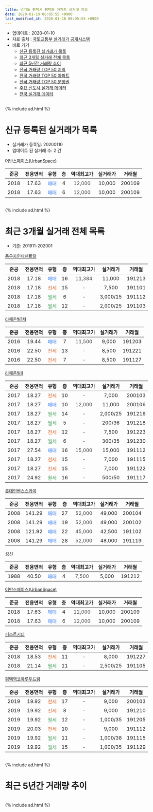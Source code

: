 ```yaml
---
title: 경기도 평택시 평택동 아파트 실거래 정보
date: 2020-01-10 06:05:55 +0900
last_modified_at: 2020-01-10 06:05:55 +0900
---
```


* 업데이트 : 2020-01-10
* 자료 출처 : [국토교통부 실거래가 공개시스템](http://rt.molit.go.kr)
* 바로 가기
    * [신규 등록된 실거래가 목록](#신규-등록된-실거래가-목록)
    * [최근 3개월 실거래 전체 목록](#최근-3개월-실거래-전체-목록)
    * [최근 5년간 거래량 추이](#최근-5년간-거래량-추이)
    * [전국 거래량 TOP 50 지역](https://inasie.github.io/apt-trade-info/최근-3개월-전국에서-가장-거래가-많이-발생한-지역)
    * [전국 거래량 TOP 50 아파트](https://inasie.github.io/apt-trade-info/최근-3개월-전국에서-가장-거래가-많이-발생한-아파트)
    * [전국 거래량 TOP 50 분양권](https://inasie.github.io/apt-trade-info/최근-3개월-전국에서-가장-거래가-많이-발생한-분양권)
    * [주요 신도시 실거래 데이터](https://inasie.github.io/apt-trade-info/주요-신도시)
    * [전국 실거래 데이터](https://inasie.github.io/apt-trade-info/전국)
<br>
{% include ad.html %}
<br>

# 신규 등록된 실거래가 목록
* 실거래가 등록일: 20200110
* 업데이트 된 실거래 수: 2 건


[어반스페이스(UrbanSpace)](https://search.naver.com/search.naver?query=%EA%B2%BD%EA%B8%B0%EB%8F%84+%ED%8F%89%ED%83%9D%EC%8B%9C+%ED%8F%89%ED%83%9D%EB%8F%99+%EC%96%B4%EB%B0%98%EC%8A%A4%ED%8E%98%EC%9D%B4%EC%8A%A4%28UrbanSpace%29)

|준공|전용면적|유형|층|역대최고가|실거래가|거래월|
|:---:|:---:|:---:|:---:|:---:|:---:|:---:|
|2018|17.63|<span style="color:#4285f3">매매</span>|4|<span style="color:#444444">12,000</span>|10,000|200109|
|2018|17.63|<span style="color:#4285f3">매매</span>|6|<span style="color:#444444">12,000</span>|10,000|200109|


<br>
{% include ad.html %}
<br>

# 최근 3개월 실거래 전체 목록
* 기준: 201911-202001


[동우자인채센트럴](https://search.naver.com/search.naver?query=%EA%B2%BD%EA%B8%B0%EB%8F%84+%ED%8F%89%ED%83%9D%EC%8B%9C+%ED%8F%89%ED%83%9D%EB%8F%99+%EB%8F%99%EC%9A%B0%EC%9E%90%EC%9D%B8%EC%B1%84%EC%84%BC%ED%8A%B8%EB%9F%B4)

|준공|전용면적|유형|층|역대최고가|실거래가|거래월|
|:---:|:---:|:---:|:---:|:---:|:---:|:---:|
|2018|17.18|<span style="color:#4285f3">매매</span>|16|<span style="color:#444444">11,384</span>|11,000|191213|
|2018|17.18|<span style="color:#ff5a00">전세</span>|15|<span style="color:#444444">-</span>|7,500|191101|
|2018|17.18|<span style="color:#34a853">월세</span>|6|<span style="color:#444444">-</span>|3,000/15|191112|
|2018|17.18|<span style="color:#34a853">월세</span>|12|<span style="color:#444444">-</span>|2,000/25|191103|

[라페온빌1차](https://search.naver.com/search.naver?query=%EA%B2%BD%EA%B8%B0%EB%8F%84+%ED%8F%89%ED%83%9D%EC%8B%9C+%ED%8F%89%ED%83%9D%EB%8F%99+%EB%9D%BC%ED%8E%98%EC%98%A8%EB%B9%8C1%EC%B0%A8)

|준공|전용면적|유형|층|역대최고가|실거래가|거래월|
|:---:|:---:|:---:|:---:|:---:|:---:|:---:|
|2016|19.44|<span style="color:#4285f3">매매</span>|7|<span style="color:#444444">11,500</span>|9,000|191203|
|2016|22.50|<span style="color:#ff5a00">전세</span>|13|<span style="color:#444444">-</span>|8,500|191221|
|2016|22.50|<span style="color:#ff5a00">전세</span>|7|<span style="color:#444444">-</span>|8,500|191127|

[라페온빌II](https://search.naver.com/search.naver?query=%EA%B2%BD%EA%B8%B0%EB%8F%84+%ED%8F%89%ED%83%9D%EC%8B%9C+%ED%8F%89%ED%83%9D%EB%8F%99+%EB%9D%BC%ED%8E%98%EC%98%A8%EB%B9%8CII)

|준공|전용면적|유형|층|역대최고가|실거래가|거래월|
|:---:|:---:|:---:|:---:|:---:|:---:|:---:|
|2017|18.27|<span style="color:#ff5a00">전세</span>|10|<span style="color:#444444">-</span>|7,000|200103|
|2017|18.27|<span style="color:#4285f3">매매</span>|10|<span style="color:#444444">12,000</span>|11,000|200106|
|2017|18.27|<span style="color:#34a853">월세</span>|14|<span style="color:#444444">-</span>|2,000/25|191216|
|2017|18.27|<span style="color:#34a853">월세</span>|5|<span style="color:#444444">-</span>|200/36|191218|
|2017|18.27|<span style="color:#ff5a00">전세</span>|12|<span style="color:#444444">-</span>|7,500|191223|
|2017|18.27|<span style="color:#34a853">월세</span>|6|<span style="color:#444444">-</span>|300/35|191230|
|2017|27.54|<span style="color:#4285f3">매매</span>|16|<span style="color:#444444">15,000</span>|15,000|191112|
|2017|18.27|<span style="color:#ff5a00">전세</span>|15|<span style="color:#444444">-</span>|7,000|191115|
|2017|18.27|<span style="color:#ff5a00">전세</span>|15|<span style="color:#444444">-</span>|7,000|191122|
|2017|24.92|<span style="color:#34a853">월세</span>|16|<span style="color:#444444">-</span>|500/50|191117|

[롯데인벤스스카이](https://search.naver.com/search.naver?query=%EA%B2%BD%EA%B8%B0%EB%8F%84+%ED%8F%89%ED%83%9D%EC%8B%9C+%ED%8F%89%ED%83%9D%EB%8F%99+%EB%A1%AF%EB%8D%B0%EC%9D%B8%EB%B2%A4%EC%8A%A4%EC%8A%A4%EC%B9%B4%EC%9D%B4)

|준공|전용면적|유형|층|역대최고가|실거래가|거래월|
|:---:|:---:|:---:|:---:|:---:|:---:|:---:|
|2008|141.29|<span style="color:#4285f3">매매</span>|27|<span style="color:#444444">52,000</span>|49,000|200104|
|2008|141.29|<span style="color:#4285f3">매매</span>|19|<span style="color:#444444">52,000</span>|49,000|200102|
|2008|121.92|<span style="color:#4285f3">매매</span>|22|<span style="color:#444444">45,000</span>|42,500|191102|
|2008|141.29|<span style="color:#4285f3">매매</span>|28|<span style="color:#444444">52,000</span>|48,000|191119|

[성신](https://search.naver.com/search.naver?query=%EA%B2%BD%EA%B8%B0%EB%8F%84+%ED%8F%89%ED%83%9D%EC%8B%9C+%ED%8F%89%ED%83%9D%EB%8F%99+%EC%84%B1%EC%8B%A0)

|준공|전용면적|유형|층|역대최고가|실거래가|거래월|
|:---:|:---:|:---:|:---:|:---:|:---:|:---:|
|1988|40.50|<span style="color:#4285f3">매매</span>|4|<span style="color:#444444">7,500</span>|5,000|191212|

[어반스페이스(UrbanSpace)](https://search.naver.com/search.naver?query=%EA%B2%BD%EA%B8%B0%EB%8F%84+%ED%8F%89%ED%83%9D%EC%8B%9C+%ED%8F%89%ED%83%9D%EB%8F%99+%EC%96%B4%EB%B0%98%EC%8A%A4%ED%8E%98%EC%9D%B4%EC%8A%A4%28UrbanSpace%29)

|준공|전용면적|유형|층|역대최고가|실거래가|거래월|
|:---:|:---:|:---:|:---:|:---:|:---:|:---:|
|2018|17.63|<span style="color:#4285f3">매매</span>|4|<span style="color:#444444">12,000</span>|10,000|200109|
|2018|17.63|<span style="color:#4285f3">매매</span>|6|<span style="color:#444444">12,000</span>|10,000|200109|

[퍼스트시티](https://search.naver.com/search.naver?query=%EA%B2%BD%EA%B8%B0%EB%8F%84+%ED%8F%89%ED%83%9D%EC%8B%9C+%ED%8F%89%ED%83%9D%EB%8F%99+%ED%8D%BC%EC%8A%A4%ED%8A%B8%EC%8B%9C%ED%8B%B0)

|준공|전용면적|유형|층|역대최고가|실거래가|거래월|
|:---:|:---:|:---:|:---:|:---:|:---:|:---:|
|2018|18.53|<span style="color:#ff5a00">전세</span>|11|<span style="color:#444444">-</span>|8,000|191227|
|2018|21.14|<span style="color:#34a853">월세</span>|11|<span style="color:#444444">-</span>|2,500/25|191105|

[평택역코아루두드림](https://search.naver.com/search.naver?query=%EA%B2%BD%EA%B8%B0%EB%8F%84+%ED%8F%89%ED%83%9D%EC%8B%9C+%ED%8F%89%ED%83%9D%EB%8F%99+%ED%8F%89%ED%83%9D%EC%97%AD%EC%BD%94%EC%95%84%EB%A3%A8%EB%91%90%EB%93%9C%EB%A6%BC)

|준공|전용면적|유형|층|역대최고가|실거래가|거래월|
|:---:|:---:|:---:|:---:|:---:|:---:|:---:|
|2019|19.92|<span style="color:#ff5a00">전세</span>|17|<span style="color:#444444">-</span>|9,000|200103|
|2019|19.92|<span style="color:#ff5a00">전세</span>|8|<span style="color:#444444">-</span>|9,000|191210|
|2019|19.92|<span style="color:#34a853">월세</span>|12|<span style="color:#444444">-</span>|1,000/35|191205|
|2019|20.03|<span style="color:#ff5a00">전세</span>|10|<span style="color:#444444">-</span>|9,000|191112|
|2019|19.92|<span style="color:#34a853">월세</span>|11|<span style="color:#444444">-</span>|1,000/38|191115|
|2019|19.92|<span style="color:#34a853">월세</span>|15|<span style="color:#444444">-</span>|1,000/35|191129|


<br>
{% include ad.html %}
<br>

# 최근 5년간 거래량 추이


<div style="width:100%;">
    <canvas id="deal_progress" height="200"></canvas>
</div>

<script>
new Chart(document.getElementById("deal_progress"), {
    type: 'line',
    data: {
        labels: ['201501','201502','201503','201504','201505','201506','201507','201508','201509','201510','201511','201512','201601','201602','201603','201604','201605','201606','201607','201608','201609','201610','201611','201612','201701','201702','201703','201704','201705','201706','201707','201708','201709','201710','201711','201712','201801','201802','201803','201804','201805','201806','201807','201808','201809','201810','201811','201812','201901','201902','201903','201904','201905','201906','201907','201908','201909','201910','201911','201912','202001'],
        datasets: [{
            label: '매매',
            pointRadius: 1,
            data: [4, 6, 3, 6, 7, 6, 4, 3, 8, 6, 2, 1, 3, 0, 2, 5, 4, 3, 4, 3, 3, 4, 1, 4, 0, 2, 4, 2, 3, 4, 3, 3, 3, 3, 7, 2, 1, 2, 2, 0, 7, 7, 11, 5, 2, 3, 2, 4, 1, 1, 3, 7, 2, 4, 2, 4, 3, 6, 3, 3, 5],
            borderColor: "rgba(255, 201, 14, 1)",
            backgroundColor: "rgba(255, 201, 14, 0.5)",
            fill: false,
            lineTension: 0
        },{
            label: '전월세',
            pointRadius: 1,
            data: [4, 5, 0, 0, 3, 0, 4, 4, 3, 3, 1, 1, 4, 2, 0, 0, 1, 0, 3, 1, 2, 3, 1, 3, 5, 9, 3, 2, 5, 3, 2, 3, 15, 22, 9, 3, 7, 13, 1, 4, 5, 8, 13, 12, 15, 21, 13, 17, 18, 17, 14, 5, 12, 15, 16, 17, 15, 14, 11, 8, 2],
            borderColor: "rgba(0, 141, 185, 1)",
            backgroundColor: "rgba(0, 141, 185, 0.5)",
            fill: false,
            lineTension: 0
        }
        ]
    },
    options: {
        responsive: true,
        title: {
            display: false
        },
        tooltips: {
            mode: 'index',
            intersect: false
        },
        hover: {
            mode: 'nearest',
            intersect: true
        },
        scales: {
            xAxes: [{
                display: true,
                scaleLabel: {
                    display: true,
                    labelString: '년/월'
                }
            }],
            yAxes: [{
                display: true,
                ticks: {
                    suggestedMin: 0,
                },
                scaleLabel: {
                    display: true,
                    labelString: '실거래 수'
                }
            }]
        }
    }
});

</script>


<br>
{% include ad.html %}
<br>

